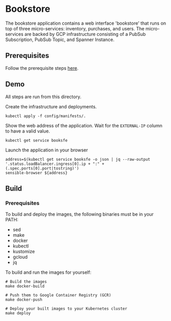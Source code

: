 # Bookstore

The bookstore application contains a web interface 'bookstore' that runs on top of
three micro-services: inventory, purchases, and users. The micro-services are backed by GCP
infrastructure consisting of a PubSub Subscription, PubSub Topic, and Spanner Instance.

## Prerequisites

Follow the prerequisite steps [here](../README.md#Prerequisites).

## Demo
All steps are run from this directory.

Create the infrastructure and deployments.

```
kubectl apply -f config/manifests/.
```

Show the web address of the application. Wait for the `EXTERNAL-IP` column to have a valid value.

```
kubectl get service booksfe
```

Launch the application in your browser

```
address=$(kubectl get service booksfe -o json | jq --raw-output '.status.loadBalancer.ingress[0].ip + ":" + (.spec.ports[0].port|tostring)')
sensible-browser ${address}
```

## Build

### Prerequisites
To build and deploy the images, the following binaries must be in your PATH:

- sed
- make
- docker
- kubectl
- kustomize
- gcloud
- jq

To build and run the images for yourself:

```
# Build the images
make docker-build

# Push them to Google Container Registry (GCR)
make docker-push

# Deploy your built images to your Kubernetes cluster
make deploy
```
